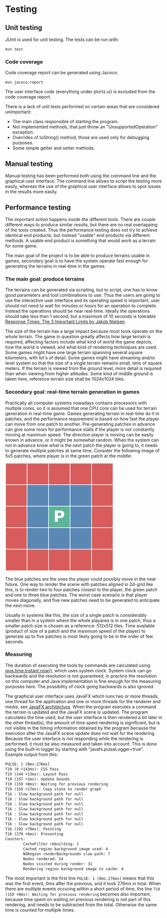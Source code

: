 # Testing

## Unit testing
JUnit is used for unit testing. The tests can be run with:
```
mvn test
```

### Code coverage
Code coverage report can be generated using Jacoco:
```
mvn jacoco:report
```
The user interface code (everything under plortz.ui) is excluded from the code coverage report.

There is a lack of unit tests performed on certain areas that are considered unimportant:
* The main class responsible of starting the program.
* Not implemented methods, that just throw an "UnsupportedOperation" exception.
* Overrides of toString() method, those are used only for debugging purposes.
* Some simple getter and setter methods.


## Manual testing
Manual testing has been performed both using the command line and the graphical user interface. The command line allows to script the testing more easily, whereas the use of the graphical user interface allows to spot issues in the results more easily.


## Performance testing
The important action happens inside the different tools. There are couple different ways to produce similar results, but there are no real overlapping of the tools created. Thus the performance testing does not try to achieve identical end products, but instead "usable" end products via different methods. A usable end product is something that would work as a terrain for some game.

The main goal of the project is to be able to produce terrains usable in games, secondary goal is to have the system operate fast enough for generating the terrains in real-time in the games.


### The main goal: produce terrains
The terrains can be generated via scripting, but to script, one has to know good parameters and tool combinations to use. Thus the users are going to use the interactive user interface and its operating speed is important, user should not need to wait for minutes or hours for an operation to complete. Instead the operations should be near real-time. Ideally the operations should take less than 1 second, but a maximum of 10 seconds is tolerable [Response Times: The 3 Important Limits by Jakob Nielsen](https://www.nngroup.com/articles/response-times-3-important-limits/).

The size of the terrain has a large impact because most tools operate on the whole terrain. The game in question greatly affects how large terrain is required, affecting factors include what kind of world the game depicts, how the world is viewed, and what kind of rendering techniques are used. Some games might have one large terrain spanning several square kilometers, with lot's of detail. Some games might have streaming and/or level system so that the size of a single terrain remains small, tens of square meters. If the terrain is viewed from the ground level, more detail is required than when viewing from higher altitudes. Some kind of middle ground is taken here, reference terrain size shall be 1024x1024 tiles.


### Secondary goal: real-time terrain generation in games
Practically all computer systems nowadays contains processors with multiple cores, so it is assumed that one CPU core can be used for terrain generation in real-time game. Games generating terrain in real-time do it in patches, and the performance requirement is based on how fast the player can move from one patch to another. Pre-generating patches in advance can give some room for performance stalls if the player is not constantly moving at maximum speed. The direction player is moving can be easily known in advance, or it might be somewhat random. When the system can not in advance know what is the next patch the player is going to, it needs to generate multiple patches at same time. Consider the following image of 5x5 patches, where player is in the green patch at the middle:

![Player in grid](player_in_grid.png)

The blue patches are the ones the player could possibly move in the near future. One way to render the scene with patches aligned in 2d-grid like this, is to render two to four patches closest to the player, the green patch and one to three blue patches. The worst case scenario is that player moves diagonally, and five new patches need to be generated to anticipate the next move.

Usually in systems like this, the size of a single patch is considerably smaller than in a system where the whole playarea is in one patch, thus a smaller patch size is chosen as a reference: 512x512 tiles. Time available (product of size of a patch and the maximum speed of the player) to generate up to five patches is most likely going to be in the order of few seconds.


### Measuring
The duration of executing the tools by commands are calculated using [java.time.Instant.now()](https://docs.oracle.com/en/java/javase/11/docs/api/java.base/java/time/Instant.html#now()), which uses system clock. System clock can go backwards and the resolution is not guaranteed, in practice the resolution on this computer and Java implementation is fine enough for the measuring purposes here. The possibility of clock going backwards is also ignored.

The graphical user interface uses JavaFX which runs two or more threads, one thread for the application and one or more threads for the renderer and media, see [JavaFX architecture](https://docs.oracle.com/javase/8/javafx/get-started-tutorial/jfx-architecture.htm#A1107438). When the program executes a command the terrain is updated and the JavaFX scene is updated. The program calculates the time used, but the user interface is then rendered a bit later in the other thread(s), the amount of time spent rendering is significant, but is not visible in the timing information obtained by the program because the execution after the JavaFX scene update does not wait for the rendering. Because the user interface is not responding while the rendering is performed, it must be also measured and taken into account. This is done using the built-in logger by starting with "javafx.pulseLogger=true". Example output from this:
```
PULSE: 1 [0ms:276ms]
T19 (0 +143ms): CSS Pass
T19 (144 +13ms): Layout Pass
T19 (157 +1ms): Update bounds
T19 (159 +0ms): Waiting for previous rendering
T19 (159 +17ms): Copy state to render graph
T16 : Slow background path for null
T16 : Slow background path for null
T16 : Slow background path for null
T16 : Slow background path for null
T16 : Slow background path for null
T16 : Slow background path for null
T16 : Slow background path for null
T16 (192 +78ms): Painting
T16 (270 +6ms): Presenting
Counters:
        CacheFilter rebuilding: 1
        Cached region background image used: 4
        NGRegion renderBackgrounds slow path: 7
        Nodes rendered: 24
        Nodes visited during render: 31
        Rendering region background image to cache: 4
```
The most important is the first line ```PULSE: 1 [0ms:276ms]``` means that this was the first event, 0ms after the previous, and it took 276ms in total. When there are multiple events occuring within a short period of time, the line ```T19 (159 +0ms): Waiting for previous rendering``` becomes also important, because time spent on waiting on previous rendering is not part of this rendering, and needs to be subtracted from the total. Otherwise the same time is counted for multiple times.

